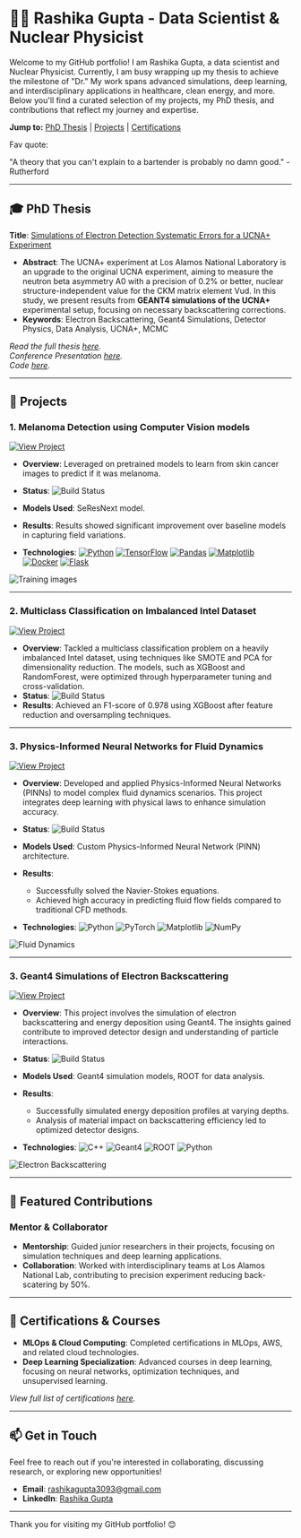 # 👩‍🔬 Rashika Gupta - Data Scientist & Nuclear Physicist 

Welcome to my GitHub portfolio! I am Rashika Gupta, a data scientist and Nuclear Physicist. Currently, I am busy wrapping up my thesis to achieve the milestone of "Dr." My work spans advanced simulations, deep learning, and interdisciplinary applications in healthcare, clean energy, and more. Below you'll find a curated selection of my projects, my PhD thesis, and contributions that reflect my journey and expertise.

**Jump to:** [PhD Thesis](#-phd-thesis) | [Projects](#-projects) | [Certifications](#-certifications--courses)

Fav quote:

"A theory that you can't explain to a bartender is probably no damn good." - Rutherford

---

## 🎓 PhD Thesis

**Title**: [Simulations of Electron Detection Systematic Errors for a UCNA+ Experiment](link-to-your-thesis)

- **Abstract**: The UCNA+ experiment at Los Alamos National Laboratory is an upgrade to the original UCNA experiment, aiming to measure the neutron beta asymmetry A0 with a precision of 0.2% or better, nuclear structure-independent value for the CKM matrix element Vud. In this study, we present results from **GEANT4 simulations of the UCNA+** experimental setup, focusing on necessary backscattering corrections. 
- **Keywords**: Electron Backscattering, Geant4 Simulations, Detector Physics, Data Analysis, UCNA+, MCMC

_Read the full thesis [here](https://github.com/Rashika-Gupta/thesis)._  
_Conference Presentation [here](https://github.com/Rashika-Gupta/conference-presentations/tree/main)._  
_Code [here](https://github.com/Rashika-Gupta/Reseach/tree/main/foilBothSide-DeadLayerLogVol-3Micron)._

---

## 🧠 Projects

### 1. Melanoma Detection using Computer Vision models
[![View Project](https://img.shields.io/badge/view-project-brightgreen)](https://github.com/Rashika-Gupta/melanoma-deep-learning)

- **Overview**: Leveraged on pretrained models to learn from skin cancer images to predict if it was melanoma.
- **Status**: ![Build Status](https://img.shields.io/badge/status-in--progress-yellow)

- **Models Used**: SeResNext model.
- **Results**: Results showed significant improvement over baseline models in capturing field variations.
- **Technologies**: 
   [![Python](https://img.shields.io/badge/-Python-3776AB?logo=python&logoColor=white)](https://www.python.org/)
   [![TensorFlow](https://img.shields.io/badge/-TensorFlow-FF6F00?logo=tensorflow&logoColor=white)](https://www.tensorflow.org/)
   [![Pandas](https://img.shields.io/badge/-Pandas-150458?logo=pandas&logoColor=white)](https://pandas.pydata.org/)
   [![Matplotlib](https://img.shields.io/badge/-Matplotlib-007ACC?logo=matplotlib&logoColor=white)](https://matplotlib.org/)
   [![Docker](https://img.shields.io/badge/-Docker-2496ED?logo=docker&logoColor=white)](https://www.docker.com/)
   [![Flask](https://img.shields.io/badge/-Flask-000000?logo=flask&logoColor=white)](https://flask.palletsprojects.com/)

![Training images](https://github.com/Rashika-Gupta/melanoma-deep-learning/tree/main?tab=readme-ov-file)

---
### 2. Multiclass Classification on Imbalanced Intel Dataset
[![View Project](https://img.shields.io/badge/view-project-brightgreen)](https://github.com/Rashika-Gupta/multi-class-imbalanced-clf)
  
- **Overview**: Tackled a multiclass classification problem on a heavily imbalanced Intel dataset, using techniques like SMOTE and PCA for dimensionality reduction. The models, such as XGBoost and RandomForest, were optimized through hyperparameter tuning and cross-validation.
- **Status**: ![Build Status](https://img.shields.io/badge/status-completed-green)
- **Results**: Achieved an F1-score of 0.978 using XGBoost after feature reduction and oversampling techniques.

---
### 3. Physics-Informed Neural Networks for Fluid Dynamics
[![View Project](https://img.shields.io/badge/view-project-brightgreen)](https://github.com/Rashika-Gupta/Project-PINN)

- **Overview**: Developed and applied Physics-Informed Neural Networks (PINNs) to model complex fluid dynamics scenarios. This project integrates deep learning with physical laws to enhance simulation accuracy.
- **Status**: ![Build Status](https://img.shields.io/badge/status-completed-green)

- **Models Used**: Custom Physics-Informed Neural Network (PINN) architecture.
- **Results**:
  - Successfully solved the Navier-Stokes equations.
  - Achieved high accuracy in predicting fluid flow fields compared to traditional CFD methods.
- **Technologies**: ![Python](https://img.shields.io/badge/-Python-3776AB?logo=python&logoColor=white) ![PyTorch](https://img.shields.io/badge/-PyTorch-EE4C2C?logo=pytorch&logoColor=white) ![Matplotlib](https://img.shields.io/badge/-Matplotlib-007ACC?logo=matplotlib&logoColor=white) ![NumPy](https://img.shields.io/badge/-NumPy-013243?logo=numpy&logoColor=white)

![Fluid Dynamics](path_to_fluid_dynamics_plot.png)


---

### 3. Geant4 Simulations of Electron Backscattering
[![View Project](https://img.shields.io/badge/view-project-brightgreen)](https://github.com/Rashika-Gupta/Project-Geant4-Electron-Backscatter)

- **Overview**: This project involves the simulation of electron backscattering and energy deposition using Geant4. The insights gained contribute to improved detector design and understanding of particle interactions.
- **Status**: ![Build Status](https://img.shields.io/badge/status-completed-green)

- **Models Used**: Geant4 simulation models, ROOT for data analysis.
- **Results**:
  - Successfully simulated energy deposition profiles at varying depths.
  - Analysis of material impact on backscattering efficiency led to optimized detector designs.
- **Technologies**: ![C++](https://img.shields.io/badge/-C++-00599C?logo=c%2B%2B&logoColor=white) ![Geant4](https://img.shields.io/badge/-Geant4-blue) ![ROOT](https://img.shields.io/badge/-ROOT-ff7f0e) ![Python](https://img.shields.io/badge/-Python-3776AB?logo=python&logoColor=white)

![Electron Backscattering](path_to_backscatter_plot.png)

---

## 🌟 Featured Contributions

### Mentor & Collaborator
- **Mentorship**: Guided junior researchers in their projects, focusing on simulation techniques and deep learning applications.
- **Collaboration**: Worked with interdisciplinary teams at Los Alamos National Lab, contributing to precision experiment reducing back-scatering by 50%.

---

## 📜 Certifications & Courses
- **MLOps & Cloud Computing**: Completed certifications in MLOps, AWS, and related cloud technologies.
- **Deep Learning Specialization**: Advanced courses in deep learning, focusing on neural networks, optimization techniques, and unsupervised learning.

_View full list of certifications [here](https://github.com/Rashika-Gupta/link-to-certifications-page)._

---

## 📫 Get in Touch

Feel free to reach out if you're interested in collaborating, discussing research, or exploring new opportunities!

- **Email**: rashikagupta3093@gmail.com
- **LinkedIn**: [Rashika Gupta](https://www.linkedin.com/in/rashika-gupta-physics/)


---

Thank you for visiting my GitHub portfolio! 😊

